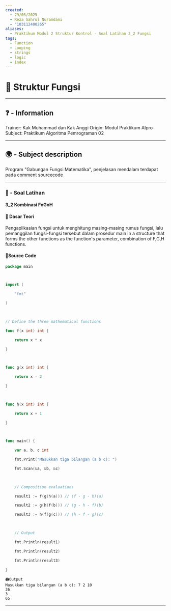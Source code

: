 ```yaml
---
created:
  - 29/05/2025
  - Reza Sahrul Nuramdani
  - "103112400265"
aliases:
  - Praktikum Modul 2 Struktur Kontrol - Soal Latihan 3_2 Fungsi
tags:
  - Function
  - Looping
  - strings
  - logic
  - index
---
```

# 📃 Struktur Fungsi
---
## ❓ - Information
Trainer: Kak Muhammad dan Kak Anggi
Origin: Modul Praktikum Alpro
Subject: Praktikum Algoritma Pemrograman 02  

---
## 🌍 - Subject description
Program "Gabungan Fungsi Matematika", penjelasan mendalam terdapat pada comment sourcecode

--- 
### 🎯 - Soal Latihan
#### 3_2 Kombinasi FoGoH

#### 📝 Dasar Teori
Pengaplikasian fungsi untuk menghitung masing-masing rumus fungsi, lalu pemanggilan fungsi-fungsi tersebut dalam prosedur main in a structure that forms the other functions as the function's parameter, combination of F,G,H functions.

#### 📝Source Code
```go
package main

  

import (

    "fmt"

)

  

// Define the three mathematical functions

func f(x int) int {

    return x * x

}

  

func g(x int) int {

    return x - 2

}

  

func h(x int) int {

    return x + 1

}

  

func main() {

    var a, b, c int

    fmt.Print("Masukkan tiga bilangan (a b c): ")

    fmt.Scan(&a, &b, &c)

  

    // Composition evaluations

    result1 := f(g(h(a))) // (f - g - h)(a)

    result2 := g(h(f(b))) // (g - h - f)(b)

    result3 := h(f(g(c))) // (h - f - g)(c)

  

    // Output

    fmt.Println(result1)

    fmt.Println(result2)

    fmt.Println(result3)

}
```

	🖨️Output 
	Masukkan tiga bilangan (a b c): 7 2 10
	36
	3
	65
--- 